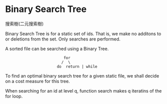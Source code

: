 # Binary Search Tree
搜索樹(二元搜索樹)

Binary Search Tree is for a static set of ids. That is, we make no additons to or deletions from the set. Only searches are performed.

A sorted file can be searched using a Binary Tree.


                              for 
                             /  \
                           do  return | while

To find an optimal binary search tree for a given static file, we shall decide on a cost measure for this tree.

When searching for an id at level q, function search makes q iteratins of the for loop.
